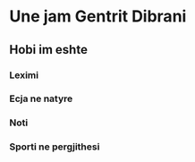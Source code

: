 # Une jam Gentrit Dibrani
## Hobi im eshte 
### Leximi
### Ecja ne natyre 
### Noti
### Sporti ne pergjithesi

